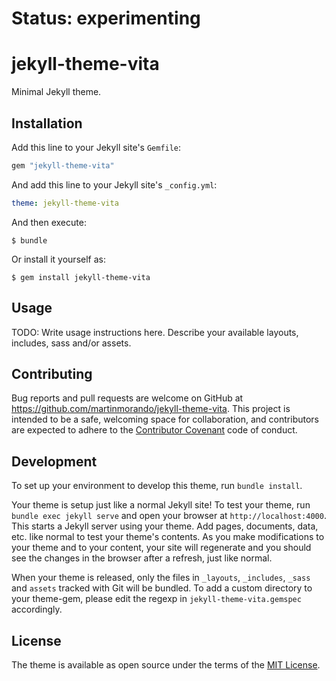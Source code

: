 # Status: experimenting

# jekyll-theme-vita

Minimal Jekyll theme.


## Installation

Add this line to your Jekyll site's `Gemfile`:

```ruby
gem "jekyll-theme-vita"
```

And add this line to your Jekyll site's `_config.yml`:

```yaml
theme: jekyll-theme-vita
```

And then execute:

    $ bundle

Or install it yourself as:

    $ gem install jekyll-theme-vita

## Usage

TODO: Write usage instructions here. Describe your available layouts, includes, sass and/or assets.

## Contributing

Bug reports and pull requests are welcome on GitHub at https://github.com/martinmorando/jekyll-theme-vita. This project is intended to be a safe, welcoming space for collaboration, and contributors are expected to adhere to the [Contributor Covenant](http://contributor-covenant.org) code of conduct.

## Development

To set up your environment to develop this theme, run `bundle install`.

Your theme is setup just like a normal Jekyll site! To test your theme, run `bundle exec jekyll serve` and open your browser at `http://localhost:4000`. This starts a Jekyll server using your theme. Add pages, documents, data, etc. like normal to test your theme's contents. As you make modifications to your theme and to your content, your site will regenerate and you should see the changes in the browser after a refresh, just like normal.

When your theme is released, only the files in `_layouts`, `_includes`, `_sass` and `assets` tracked with Git will be bundled.
To add a custom directory to your theme-gem, please edit the regexp in `jekyll-theme-vita.gemspec` accordingly.

## License

The theme is available as open source under the terms of the [MIT License](https://opensource.org/licenses/MIT).

